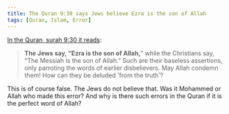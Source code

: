 ```yaml
---
title: The Quran 9:30 says Jews believe Ezra is the son of Allah
tags: [Quran, Islam, Error]
---
```

[In the Quran, surah 9:30 it reads](https://quran.com/9/30):

> **The Jews say, “Ezra is the son of Allah,**” while the Christians say, “The Messiah is the son of Allah.” Such are their baseless assertions, only parroting the words of earlier disbelievers. May Allah condemn them! How can they be deluded ˹from the truth˺?

This is of course false. The Jews do not believe that. Was it Mohammed or Allah who made this error? And why is there such errors in the Quran if it is the perfect word of Allah?
